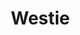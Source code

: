 # Westie
<!DOCTYPE html>
<html lang="pl">

<head>
    <meta charset="UTF-8">
    <meta name="viewport" content="width=device-width, initial-scale=1.0">
    <meta name="description" content="Dowiedz się wszystkiego o West Highland White Terrierach: ich pochodzeniu, zachowaniu, potrzebach żywieniowych oraz ciekawostkach.">
    <meta name="keywords" content="West Highland White Terrier, Westie, pies, zachowanie, pochodzenie, karmienie, ciekawostki, rasowe psy">
    <meta name="author" content="Twoje Imię">
    <title>West Highland White Terrier - Westie</title>
    <style>
        /* Ogólny wygląd strony */
        * {
            margin: 0;
            padding: 0;
            box-sizing: border-box;
        }

        body {
            font-family: 'Arial', sans-serif;
            line-height: 1.6;
            background-color: #f4f4f4;
            color: #333;
        }

        .container {
            width: 80%;
            margin: 0 auto;
            padding: 20px 0;
        }

        /* Header */
        header {
            background-color: #fff;
            padding: 20px 0;
            text-align: center;
            box-shadow: 0 4px 8px rgba(0, 0, 0, 0.1);
        }

        header h1 {
            font-size: 2.5rem;
            color: #007BFF;
        }

        header nav ul {
            list-style: none;
            padding: 0;
            margin-top: 15px;
        }

        header nav ul li {
            display: inline;
            margin: 0 15px;
        }

        header nav ul li a {
            text-decoration: none;
            color: #333;
            font-size: 1.1rem;
        }

        header nav ul li a:hover {
            color: #007BFF;
        }

        /* Sekcje */
        section {
            padding: 40px 0;
            background-color: #fff;
            margin-bottom: 20px;
            border-radius: 8px;
            box-shadow: 0 4px 8px rgba(0, 0, 0, 0.1);
        }

        section h2 {
            font-size: 2rem;
            color: #007BFF;
            margin-bottom: 20px;
        }

        section p {
            font-size: 1rem;
            margin-bottom: 20px;
        }

        section img {
            width: 100%;
            height: auto;
            margin-top: 20px;
            border-radius: 8px;
        }

        /* Galeria */
        .gallery {
            display: flex;
            gap: 20px;
            justify-content: space-between;
        }

        .gallery img {
            width: 30%;
            border-radius: 8px;
        }

        /* Footer */
        footer {
            background-color: #333;
            color: #fff;
            padding: 10px;
            text-align: center;
        }

        /* Animacja sekcji */
        section {
            opacity: 0;
            transition: opacity 1s ease-in-out;
        }

        section.visible {
            opacity: 1;
        }
    </style>
</head>

<body>
    <header>
        <div class="container">
            <h1>West Highland White Terrier - Westie</h1>
            <nav>
                <ul>
                    <li><a href="#pochodzenie">Pochodzenie</a></li>
                    <li><a href="#zachowanie">Zachowanie</a></li>
                    <li><a href="#karmienie">Karmienie</a></li>
                    <li><a href="#ciekawostki">Ciekawostki</a></li>
                    <li><a href="#galeria">Galeria</a></li>
                </ul>
            </nav>
        </div>
    </header>

    <section id="pochodzenie">
        <div class="container">
            <h2>Pochodzenie West Highland White Terrierów</h2>
            <p>West Highland White Terrier, znany także jako Westie, pochodzi ze Szkocji. Został wyhodowany przez Johna MacLeoda w XIX wieku, aby polować na małe zwierzęta, takie jak szczury i króliki. Ich charakterystyczna biała sierść i energiczna natura sprawiają, że są popularnymi towarzyszami w wielu domach na całym świecie.</p>
            <img src="images/westie1.jpg" alt="West Highland White Terrier">
        </div>
    </section>

    <section id="zachowanie">
        <div class="container">
            <h2>Zachowanie West Highland White Terrierów</h2>
            <p>Westie to psy bardzo energiczne, odważne i przyjazne. Mimo swojej niewielkiej wielkości, są niezwykle pewne siebie. Uwielbiają być w centrum uwagi i potrzebują dużo ruchu. Są towarzyskie, jednak mogą wykazywać niezależność, co sprawia, że są uparte. Dzięki temu, że są małe, dobrze sprawdzają się w mieszkaniach, ale i tak wymagają codziennych spacerów i zabaw.</p>
            <img src="images/westie2.jpg" alt="West Highland White Terrier podczas zabawy">
        </div>
    </section>

    <section id="karmienie">
        <div class="container">
            <h2>Karmienie West Highland White Terrierów</h2>
            <p>Westie mają specyficzne wymagania żywieniowe. Warto zapewnić im zbilansowaną dietę, bogatą w białko i tłuszcze. Zawsze należy wybierać karmy wysokiej jakości, które nie zawierają sztucznych dodatków. Zbyt duża ilość jedzenia może prowadzić do nadwagi, dlatego ważne jest kontrolowanie porcji. Pamiętaj także, by unikać karmienia ich nieodpowiednimi produktami, takimi jak czekolada czy kości.</p>
            <img src="images/westie3.jpg" alt="West Highland White Terrier jedzący">
        </div>
    </section>

    <section id="ciekawostki">
        <div class="container">
            <h2>Ciekawostki o West Highland White Terrierach</h2>
            <ul>
                <li>Westie są często używane w reklamach i filmach, np. w reklamie „RCA Victor” w latach 30-40.</li>
                <li>Ich sierść jest hypoalergiczna, co oznacza, że nie powodują silnych alergii u ludzi.</li>
                <li>Choć są małe, Westie mają instynkt myśliwski, który może przejawiać się w gonieniu małych zwierząt.</li>
                <li>Wielu właścicieli Westie chwali ich za wyjątkową inteligencję i łatwość w nauce komend.</li>
            </ul>
            <img src="images/westie4.jpg" alt="West Highland White Terrier w parku">
        </div>
    </section>

    <section id="galeria">
        <div class="container">
            <h2>Galeria West Highland White Terrierów</h2>
            <div class="gallery">
                <img src="images/westie5.jpg" alt="West Highland White Terrier w naturze">
                <img src="images/westie6.jpg" alt="West Highland White Terrier biegający po łące">
                <img src="images/westie7.jpg" alt="West Highland White Terrier na spacerze">
            </div>
        </div>
    </section>

    <footer>
        <div class="container">
            <p>&copy; 2025 West Highland White Terrier - Wszystkie prawa zastrzeżone.</p>
        </div>
    </footer>

    <script>
        // Prosta animacja przy przewijaniu strony
        window.addEventListener('scroll', function () {
            const sections = document.querySelectorAll('section');
            sections.forEach((section) => {
                const rect = section.getBoundingClientRect();
                if (rect.top < window.innerHeight) {
                    section.classList.add('visible');
                } else {
                    section.classList.remove('visible');
                }
            });
        });
    </script>
</body>

</html>
